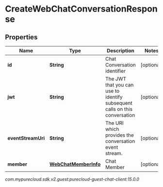 # CreateWebChatConversationResponse


## Properties

| Name | Type | Description | Notes |
| ------------ | ------------- | ------------- | ------------- |
| **id** | **String** | Chat Conversation identifier |  [optional] |
| **jwt** | **String** | The JWT that you can use to identify subsequent calls on this conversation |  [optional] |
| **eventStreamUri** | **String** | The URI which provides the conversation event stream. |  [optional] |
| **member** | [**WebChatMemberInfo**](WebChatMemberInfo) | Chat Member |  [optional] |




_com.mypurecloud.sdk.v2.guest:purecloud-guest-chat-client:15.0.0_